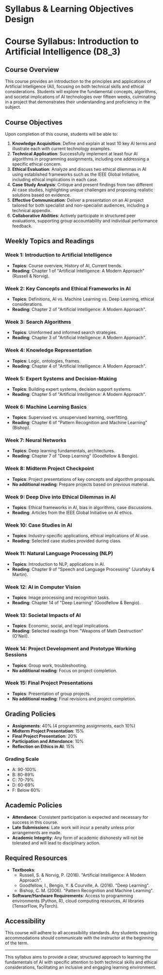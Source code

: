 Syllabus & Learning Objectives Design
=====================================

# Course Syllabus: Introduction to Artificial Intelligence (D8_3)

## Course Overview
This course provides an introduction to the principles and applications of Artificial Intelligence (AI), focusing on both technical skills and ethical considerations. Students will explore the fundamental concepts, algorithms, and societal implications of AI technologies over fifteen weeks, culminating in a project that demonstrates their understanding and proficiency in the subject.

## Course Objectives
Upon completion of this course, students will be able to:
1. **Knowledge Acquisition**: Define and explain at least 10 key AI terms and illustrate each with current technology examples.
2. **Technical Application**: Successfully implement at least four AI algorithms in programming assignments, including one addressing a specific ethical concern.
3. **Ethical Evaluation**: Analyze and discuss two ethical dilemmas in AI using established frameworks such as the IEEE Global Initiative, including ethical implications in each case.
4. **Case Study Analysis**: Critique and present findings from two different AI case studies, highlighting unique challenges and proposing realistic solutions based on evidence.
5. **Effective Communication**: Deliver a presentation on an AI project tailored for both specialist and non-specialist audiences, including a technical appendix.
6. **Collaborative Abilities**: Actively participate in structured peer evaluations, supporting group accountability and individual performance feedback.

## Weekly Topics and Readings

### Week 1: Introduction to Artificial Intelligence
- **Topics**: Course overview, History of AI, Current trends.
- **Reading**: Chapter 1 of "Artificial Intelligence: A Modern Approach" (Russell & Norvig).

### Week 2: Key Concepts and Ethical Frameworks in AI
- **Topics**: Definitions, AI vs. Machine Learning vs. Deep Learning, ethical considerations.
- **Reading**: Chapter 2 of "Artificial Intelligence: A Modern Approach".

### Week 3: Search Algorithms
- **Topics**: Uninformed and informed search strategies.
- **Reading**: Chapter 3 of "Artificial Intelligence: A Modern Approach".

### Week 4: Knowledge Representation
- **Topics**: Logic, ontologies, frames.
- **Reading**: Chapter 4 of "Artificial Intelligence: A Modern Approach".

### Week 5: Expert Systems and Decision-Making
- **Topics**: Building expert systems, decision support systems.
- **Reading**: Chapter 5 of "Artificial Intelligence: A Modern Approach".

### Week 6: Machine Learning Basics
- **Topics**: Supervised vs. unsupervised learning, overfitting.
- **Reading**: Chapter 6 of "Pattern Recognition and Machine Learning" (Bishop).

### Week 7: Neural Networks
- **Topics**: Deep learning fundamentals, architectures.
- **Reading**: Chapter 7 of "Deep Learning" (Goodfellow & Bengio).

### Week 8: Midterm Project Checkpoint
- **Topics**: Project presentations of key concepts and algorithm proposals.
- **No additional reading**: Prepare projects based on previous material.

### Week 9: Deep Dive into Ethical Dilemmas in AI
- **Topics**: Ethical frameworks in AI, bias in algorithms, case discussions.
- **Reading**: Articles from the IEEE Global Initiative on AI ethics.

### Week 10: Case Studies in AI
- **Topics**: Industry-specific applications, ethical implications of AI use.
- **Reading**: Selected case studies provided during class.

### Week 11: Natural Language Processing (NLP)
- **Topics**: Introduction to NLP, applications in AI.
- **Reading**: Chapter 9 of "Speech and Language Processing" (Jurafsky & Martin).

### Week 12: AI in Computer Vision
- **Topics**: Image processing and recognition tasks.
- **Reading**: Chapter 14 of "Deep Learning" (Goodfellow & Bengio).

### Week 13: Societal Impacts of AI
- **Topics**: Economic, social, and legal implications.
- **Reading**: Selected readings from "Weapons of Math Destruction" (O'Neil).

### Week 14: Project Development and Prototype Working Sessions
- **Topics**: Group work, troubleshooting.
- **No additional reading**: Focus on project completion.

### Week 15: Final Project Presentations
- **Topics**: Presentation of group projects.
- **No additional reading**: Final revisions and project completion.

## Grading Policies
- **Assignments**: 40% (4 programming assignments, each 10%)
- **Midterm Project Presentation**: 15%
- **Final Project Presentation**: 20%
- **Participation and Attendance**: 10%
- **Reflection on Ethics in AI**: 15%

### Grading Scale
- A: 90-100%
- B: 80-89%
- C: 70-79%
- D: 60-69%
- F: Below 60%

## Academic Policies
- **Attendance**: Consistent participation is expected and necessary for success in this course.
- **Late Submissions**: Late work will incur a penalty unless prior arrangements are made.
- **Academic Integrity**: Any form of academic dishonesty will not be tolerated and will lead to disciplinary action.

## Required Resources
- **Textbooks**: 
  - Russell, S. & Norvig, P. (2016). "Artificial Intelligence: A Modern Approach".
  - Goodfellow, I., Bengio, Y. & Courville, A. (2016). "Deep Learning".
  - Bishop, C. M. (2006). "Pattern Recognition and Machine Learning".
- **Software/Hardware Requirements**: Access to programming environments (Python, R), cloud computing resources, AI libraries (TensorFlow, PyTorch).

## Accessibility
This course will adhere to all accessibility standards. Any students requiring accommodations should communicate with the instructor at the beginning of the term. 

---

This syllabus aims to provide a clear, structured approach to learning the fundamentals of AI with specific attention to both technical skills and ethical considerations, facilitating an inclusive and engaging learning environment.